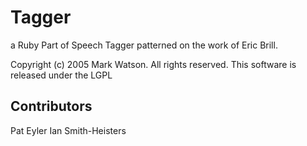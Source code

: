 Tagger
======

a Ruby Part of Speech Tagger patterned on the work of Eric Brill.

Copyright (c) 2005 Mark Watson.  All rights reserved.  This software is
released under the LGPL

Contributors
------------
Pat Eyler
Ian Smith-Heisters
